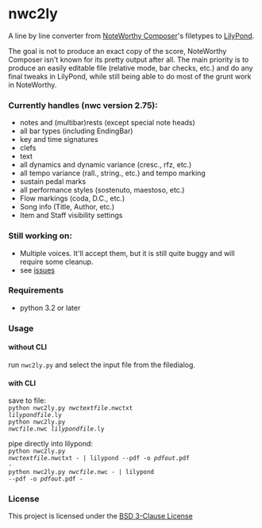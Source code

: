 # nwc2ly
A line by line converter from [NoteWorthy Composer](https://noteworthycomposer.com/)'s filetypes to [LilyPond](http://lilypond.org/).

The goal is not to produce an exact copy of the score, NoteWorthy Composer isn't known for its pretty output after all. The main priority is to produce an easily editable file (relative mode, bar checks, etc.) and do any final tweaks in LilyPond, while still being able to do most of the grunt work in NoteWorthy.

### Currently handles (nwc version 2.75):
* notes and (multibar)rests (except special note heads)
* all bar types (including EndingBar)
* key and time signatures
* clefs
* text
* all dynamics and dynamic variance (cresc., rfz, etc.)
* all tempo variance (rall., string., etc.) and tempo marking
* sustain pedal marks
* all performance styles (sostenuto, maestoso, etc.)
* Flow markings (coda, D.C., etc.)
* Song info (Title, Author, etc.)
* Item and Staff visibility settings

### Still working on:
* Multiple voices. It'll accept them, but it is still quite buggy and will require some cleanup.
* see [issues](../../issues?q=is%3Aopen+is%3Aissue+label%3A%22new+feature%22 "issues")

### Requirements
* python 3.2 or later

### Usage
#### without CLI
run `nwc2ly.py` and select the input file from the filedialog.
#### with CLI
save to file:<br>
<code>python nwc2ly.py <i>nwctextfile</i>.nwctxt <i>lilypondfile</i>.ly</code><br>
<code>python nwc2ly.py <i>nwcfile</i>.nwc <i>lilypondfile</i>.ly</code>

pipe directly into lilypond:<br>
<code>python nwc2ly.py <i>nwctextfile</i>.nwctxt - | lilypond --pdf -o <i>pdfout</i>.pdf -</code><br>
<code>python nwc2ly.py <i>nwcfile</i>.nwc - | lilypond --pdf -o <i>pdfout</i>.pdf -</code>

### License ###

This project is licensed under the [BSD 3-Clause License](./LICENSE)

